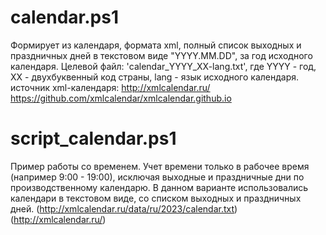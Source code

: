 # calendar.ps1
Формирует из календаря, формата xml, полный список выходных и праздничных дней в текстовом виде "YYYY.MM.DD", за год исходного календаря.
Целевой файл: 'calendar_YYYY_XX-lang.txt', где YYYY - год, XX - двухбуквенный код страны, lang - язык исходного календаря.
источник xml-календаря: http://xmlcalendar.ru/  https://github.com/xmlcalendar/xmlcalendar.github.io

# script_calendar.ps1
Пример работы со временем. Учет времени только в рабочее время (например 9:00 - 19:00), исключая выходные и праздничные дни по производственному календарю.
В данном варианте использовались календари в текстовом виде, со списком выходных и праздничных дней. (http://xmlcalendar.ru/data/ru/2023/calendar.txt) (http://xmlcalendar.ru/)
